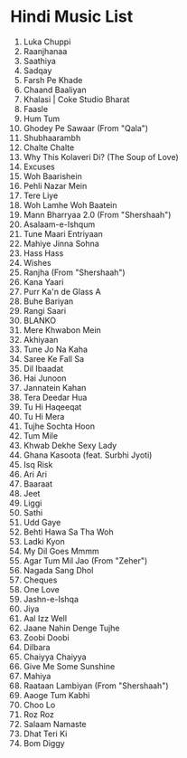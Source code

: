 # Hindi Music List

1. Luka Chuppi
1. Raanjhanaa
1. Saathiya
1. Sadqay
1. Farsh Pe Khade
1. Chaand Baaliyan
1. Khalasi | Coke Studio Bharat
1. Faasle
1. Hum Tum
1. Ghodey Pe Sawaar (From "Qala")
1. Shubhaarambh
1. Chalte Chalte
1. Why This Kolaveri Di? (The Soup of Love)
1. Excuses
1. Woh Baarishein
1. Pehli Nazar Mein
1. Tere Liye
1. Woh Lamhe Woh Baatein
1. Mann Bharryaa 2.0 (From "Shershaah")
1. Asalaam-e-Ishqum
1. Tune Maari Entriyaan
1. Mahiye Jinna Sohna
1. Hass Hass
1. Wishes
1. Ranjha (From "Shershaah")
1. Kana Yaari
1. Purr Ka'n de Glass A
1. Buhe Bariyan
1. Rangi Saari
1. BLANKO
1. Mere Khwabon Mein
1. Akhiyaan
1. Tune Jo Na Kaha
1. Saree Ke Fall Sa
1. Dil Ibaadat
1. Hai Junoon
1. Jannatein Kahan
1. Tera Deedar Hua
1. Tu Hi Haqeeqat
1. Tu Hi Mera
1. Tujhe Sochta Hoon
1. Tum Mile
1. Khwab Dekhe Sexy Lady
1. Ghana Kasoota (feat. Surbhi Jyoti)
1. Isq Risk
1. Ari Ari
1. Baaraat
1. Jeet
1. Liggi
1. Sathi
1. Udd Gaye
1. Behti Hawa Sa Tha Woh
1. Ladki Kyon
1. My Dil Goes Mmmm
1. Agar Tum Mil Jao (From "Zeher")
1. Nagada Sang Dhol
1. Cheques
1. One Love
1. Jashn-e-Ishqa
1. Jiya
1. Aal Izz Well
1. Jaane Nahin Denge Tujhe
1. Zoobi Doobi
1. Dilbara
1. Chaiyya Chaiyya
1. Give Me Some Sunshine
1. Mahiya
1. Raataan Lambiyan (From "Shershaah")
1. Aaoge Tum Kabhi
1. Choo Lo
1. Roz Roz
1. Salaam Namaste
1. Dhat Teri Ki
1. Bom Diggy
